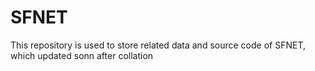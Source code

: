 # SFNET
This repository is used to store related data and source code of SFNET, which updated sonn after collation
